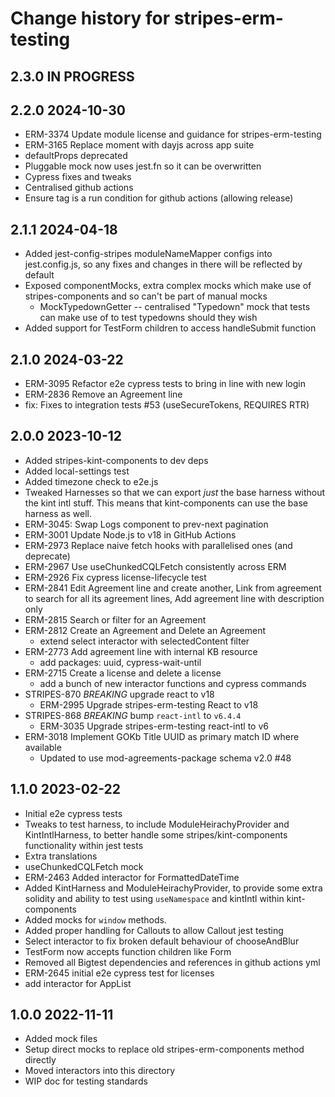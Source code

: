 # Change history for stripes-erm-testing

## 2.3.0 IN PROGRESS

## 2.2.0 2024-10-30
  * ERM-3374 Update module license and guidance for stripes-erm-testing
  * ERM-3165 Replace moment with dayjs across app suite
  * defaultProps deprecated
  * Pluggable mock now uses jest.fn so it can be overwritten
  * Cypress fixes and tweaks
  * Centralised github actions
  * Ensure tag is a run condition for github actions (allowing release)

## 2.1.1 2024-04-18
  * Added jest-config-stripes moduleNameMapper configs into jest.config.js, so any fixes and changes in there will be reflected by default
  * Exposed componentMocks, extra complex mocks which make use of stripes-components and so can't be part of manual mocks
    * MockTypedownGetter -- centralised "Typedown" mock that tests can make use of to test typedowns should they wish
  * Added support for TestForm children to access handleSubmit function

## 2.1.0 2024-03-22
  * ERM-3095 Refactor e2e cypress tests to bring in line with new login
  * ERM-2836 Remove an Agreement line
  * fix: Fixes to integration tests #53 (useSecureTokens, REQUIRES RTR)

## 2.0.0 2023-10-12
  * Added stripes-kint-components to dev deps
  * Added local-settings test
  * Added timezone check to e2e.js
  * Tweaked Harnesses so that we can export *just* the base harness without the kint intl stuff. This means that kint-components can use the base harness as well.
  * ERM-3045: Swap Logs component to prev-next pagination
  * ERM-3001 Update Node.js to v18 in GitHub Actions
  * ERM-2973 Replace naive fetch hooks with parallelised ones (and deprecate)
  * ERM-2967 Use useChunkedCQLFetch consistently across ERM
  * ERM-2926 Fix cypress license-lifecycle test
  * ERM-2841 Edit Agreement line and create another, Link from agreement to search for all its agreement lines, Add agreement line with description only
  * ERM-2815 Search or filter for an Agreement
  * ERM-2812 Create an Agreement and Delete an Agreement
    * extend select interactor with selectedContent filter
  * ERM-2773 Add agreement line with internal KB resource
    * add packages: uuid, cypress-wait-until
  * ERM-2715 Create a license and delete a license
    * add a bunch of new interactor functions and cypress commands
  * STRIPES-870 *BREAKING* upgrade react to v18
    * ERM-2995 Upgrade stripes-erm-testing React to v18
  * STRIPES-868 *BREAKING* bump `react-intl` to `v6.4.4`
    * ERM-3035 Upgrade stripes-erm-testing react-intl to v6
  * ERM-3018 Implement GOKb Title UUID as primary match ID where available
    * Updated to use mod-agreements-package schema v2.0 #48

## 1.1.0 2023-02-22
  * Initial e2e cypress tests
  * Tweaks to test harness, to include ModuleHeirachyProvider and KintIntlHarness, to better handle some stripes/kint-components functionality within jest tests
  * Extra translations
  * useChunkedCQLFetch mock
  * ERM-2463 Added interactor for FormattedDateTime
  * Added KintHarness and ModuleHeirachyProvider, to provide some extra solidity and ability to test using `useNamespace` and kintIntl within kint-components
  * Added mocks for `window` methods.
  * Added proper handling for Callouts to allow Callout jest testing
  * Select interactor to fix broken default behaviour of chooseAndBlur
  * TestForm now accepts function children like Form
  * Removed all Bigtest dependencies and references in github actions yml
  * ERM-2645 initial e2e cypress test for licenses
  * add interactor for AppList

## 1.0.0 2022-11-11
  * Added mock files
  * Setup direct mocks to replace old stripes-erm-components method directly
  * Moved interactors into this directory
  * WIP doc for testing standards
